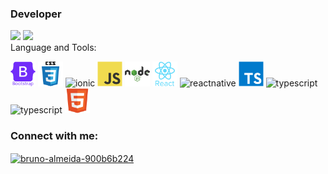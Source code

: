 ### Developer

<div>
  <img height="150em" src="https://github-readme-stats.vercel.app/api?username=brunoFAC&theme=blue-green&include_all_commits=true&count_private=true"/>
  <img height="150em" src="https://github-readme-stats.vercel.app/api/top-langs/?username=brunoFAC&layout=compact&langs_count=16&theme=blue-green"/>
</div>

<div style="display: inline_block><br>
            
<h3 align="left">Language and Tools:</h3>
                
<p align="left"> 
<img src="https://raw.githubusercontent.com/devicons/devicon/master/icons/bootstrap/bootstrap-plain-wordmark.svg" alt="bootstrap" width="40" height="40"/> 
<img src="https://raw.githubusercontent.com/devicons/devicon/master/icons/css3/css3-original-wordmark.svg" alt="css3" width="40" height="40"/> 
<img src="https://upload.wikimedia.org/wikipedia/commons/d/d1/Ionic_Logo.svg" alt="ionic" width="40" height="40"/>  
<img src="https://raw.githubusercontent.com/devicons/devicon/master/icons/javascript/javascript-original.svg" alt="javascript" width="40" height="40"/> 
<img src="https://raw.githubusercontent.com/devicons/devicon/master/icons/nodejs/nodejs-original-wordmark.svg" alt="nodejs" width="40" height="40"/>
<img src="https://raw.githubusercontent.com/devicons/devicon/master/icons/react/react-original-wordmark.svg" alt="react" width="40" height="40"/> 
<img src="https://reactnative.dev/img/header_logo.svg" alt="reactnative" width="40" height="40"/> 
<img src="https://raw.githubusercontent.com/devicons/devicon/master/icons/typescript/typescript-original.svg" alt="typescript" width="40" height="40"/>
 <img src="https://raw.githubusercontent.com/jmnote/z-icons/master/svg/csharp.svg" alt="typescript" width="40" height="40"/>
 <img src="https://cdn.jsdelivr.net/gh/devicons/devicon/icons/mysql/mysql-original-wordmark.svg" alt="typescript" width="40" height="40"/> 
<img src="https://raw.githubusercontent.com/devicons/devicon/master/icons/html5/html5-original.svg" alt="typescript" width="40" height="40"/>
</p>
              
</div>                             

<div>
<h3 align="left">Connect with me:</h3>
<p align="left">
<a href="https://linkedin.com/in/bruno-almeida-900b6b224" target="blank"><img align="center" src="https://raw.githubusercontent.com/rahuldkjain/github-profile-readme-generator/master/src/images/icons/Social/linked-in-alt.svg" alt="bruno-almeida-900b6b224" height="30" width="40" /></a>
</p>
